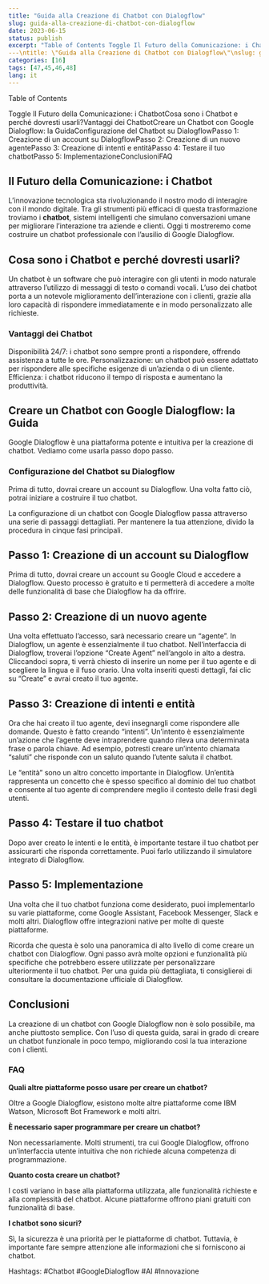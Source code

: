 ```yaml
---
title: "Guida alla Creazione di Chatbot con Dialogflow"
slug: guida-alla-creazione-di-chatbot-con-dialogflow
date: 2023-06-15
status: publish
excerpt: "Table of Contents Toggle Il Futuro della Comunicazione: i ChatbotCosa sono i Chatbot e perché dovresti usarli?Vantaggi dei ChatbotCreare un Chatbot con Google D"
---\ntitle: \"Guida alla Creazione di Chatbot con Dialogflow\"\nslug: guida-alla-creazione-di-chatbot-con-dialogflow\ndate: 2023-06-15\nstatus: publish\nexcerpt: \"Il F"
categories: [16]
tags: [47,45,46,48]
lang: it
---
```




Table of Contents


Toggle
Il Futuro della Comunicazione: i ChatbotCosa sono i Chatbot e perché dovresti usarli?Vantaggi dei ChatbotCreare un Chatbot con Google Dialogflow: la GuidaConfigurazione del Chatbot su DialogflowPasso 1: Creazione di un account su DialogflowPasso 2: Creazione di un nuovo agentePasso 3: Creazione di intenti e entitàPasso 4: Testare il tuo chatbotPasso 5: ImplementazioneConclusioniFAQ
## **Il Futuro della Comunicazione: i Chatbot**

L&#8217;innovazione tecnologica sta rivoluzionando il nostro modo di interagire con il mondo digitale. Tra gli strumenti più efficaci di questa trasformazione troviamo i **chatbot**, sistemi intelligenti che simulano conversazioni umane per migliorare l&#8217;interazione tra aziende e clienti. Oggi ti mostreremo come costruire un chatbot professionale con l&#8217;ausilio di Google Dialogflow.


## **Cosa sono i Chatbot e perché dovresti usarli?**

Un chatbot è un software che può interagire con gli utenti in modo naturale attraverso l&#8217;utilizzo di messaggi di testo o comandi vocali. L&#8217;uso dei chatbot porta a un notevole miglioramento dell&#8217;interazione con i clienti, grazie alla loro capacità di rispondere immediatamente e in modo personalizzato alle richieste.


### **Vantaggi dei Chatbot**


Disponibilità 24/7: i chatbot sono sempre pronti a rispondere, offrendo assistenza a tutte le ore.
Personalizzazione: un chatbot può essere adattato per rispondere alle specifiche esigenze di un&#8217;azienda o di un cliente.
Efficienza: i chatbot riducono il tempo di risposta e aumentano la produttività.

## **Creare un Chatbot con Google Dialogflow: la Guida**

Google Dialogflow è una piattaforma potente e intuitiva per la creazione di chatbot. Vediamo come usarla passo dopo passo.


### **Configurazione del Chatbot su Dialogflow**

Prima di tutto, dovrai creare un account su Dialogflow. Una volta fatto ciò, potrai iniziare a costruire il tuo chatbot.


La configurazione di un chatbot con Google Dialogflow passa attraverso una serie di passaggi dettagliati. Per mantenere la tua attenzione, divido la procedura in cinque fasi principali.


## **Passo 1: Creazione di un account su Dialogflow**

Prima di tutto, dovrai creare un account su Google Cloud e accedere a Dialogflow. Questo processo è gratuito e ti permetterà di accedere a molte delle funzionalità di base che Dialogflow ha da offrire.


## **Passo 2: Creazione di un nuovo agente**

Una volta effettuato l&#8217;accesso, sarà necessario creare un &#8220;agente&#8221;. In Dialogflow, un agente è essenzialmente il tuo chatbot. Nell&#8217;interfaccia di Dialogflow, troverai l&#8217;opzione &#8220;Create Agent&#8221; nell&#8217;angolo in alto a destra. Cliccandoci sopra, ti verrà chiesto di inserire un nome per il tuo agente e di scegliere la lingua e il fuso orario. Una volta inseriti questi dettagli, fai clic su &#8220;Create&#8221; e avrai creato il tuo agente.


## **Passo 3: Creazione di intenti e entità**

Ora che hai creato il tuo agente, devi insegnargli come rispondere alle domande. Questo è fatto creando &#8220;intenti&#8221;. Un&#8217;intento è essenzialmente un&#8217;azione che l&#8217;agente deve intraprendere quando rileva una determinata frase o parola chiave. Ad esempio, potresti creare un&#8217;intento chiamata &#8220;saluti&#8221; che risponde con un saluto quando l&#8217;utente saluta il chatbot.


Le &#8220;entità&#8221; sono un altro concetto importante in Dialogflow. Un&#8217;entità rappresenta un concetto che è spesso specifico al dominio del tuo chatbot e consente al tuo agente di comprendere meglio il contesto delle frasi degli utenti.


## **Passo 4: Testare il tuo chatbot**

Dopo aver creato le intenti e le entità, è importante testare il tuo chatbot per assicurarti che risponda correttamente. Puoi farlo utilizzando il simulatore integrato di Dialogflow.


## **Passo 5: Implementazione**

Una volta che il tuo chatbot funziona come desiderato, puoi implementarlo su varie piattaforme, come Google Assistant, Facebook Messenger, Slack e molti altri. Dialogflow offre integrazioni native per molte di queste piattaforme.


Ricorda che questa è solo una panoramica di alto livello di come creare un chatbot con Dialogflow. Ogni passo avrà molte opzioni e funzionalità più specifiche che potrebbero essere utilizzate per personalizzare ulteriormente il tuo chatbot. Per una guida più dettagliata, ti consiglierei di consultare la documentazione ufficiale di Dialogflow.


## **Conclusioni**

La creazione di un chatbot con Google Dialogflow non è solo possibile, ma anche piuttosto semplice. Con l&#8217;uso di questa guida, sarai in grado di creare un chatbot funzionale in poco tempo, migliorando così la tua interazione con i clienti.


### FAQ

**Quali altre piattaforme posso usare per creare un chatbot?**

Oltre a Google Dialogflow, esistono molte altre piattaforme come IBM Watson, Microsoft Bot Framework e molti altri.

**È necessario saper programmare per creare un chatbot?**

Non necessariamente. Molti strumenti, tra cui Google Dialogflow, offrono un&#8217;interfaccia utente intuitiva che non richiede alcuna competenza di programmazione.

**Quanto costa creare un chatbot?**

I costi variano in base alla piattaforma utilizzata, alle funzionalità richieste e alla complessità del chatbot. Alcune piattaforme offrono piani gratuiti con funzionalità di base.

**I chatbot sono sicuri?**

Sì, la sicurezza è una priorità per le piattaforme di chatbot. Tuttavia, è importante fare sempre attenzione alle informazioni che si forniscono ai chatbot.


Hashtags: #Chatbot #GoogleDialogflow #AI #Innovazione


